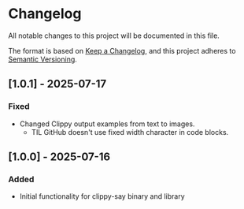 # Changelog

All notable changes to this project will be documented in this file.

The format is based on [Keep a Changelog](https://keepachangelog.com/en/1.1.0/),
and this project adheres to [Semantic Versioning](https://semver.org/spec/v2.0.0.html).

## [1.0.1] - 2025-07-17

### Fixed

- Changed Clippy output examples from text to images.
    - TIL GitHub doesn't use fixed width character in code blocks.

## [1.0.0] - 2025-07-16

### Added

- Initial functionality for clippy-say binary and library
